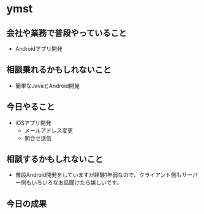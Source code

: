 # ymst


## 会社や業務で普段やっていること

- Androidアプリ開発

## 相談乗れるかもしれないこと

- 簡単なJavaとAndroid開発

## 今日やること

- iOSアプリ開発
    - メールアドレス変更
    - 問合せ送信

## 相談するかもしれないこと

- 普段Android開発をしていますが経験1年弱なので、クライアント側もサーバー側もいろいろなお話聞けたら嬉しいです。

## 今日の成果